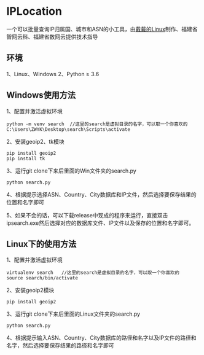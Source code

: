 # IPLocation
一个可以批量查询IP归属国、城市和ASN的小工具，由<a href="https://daishenghui.club">戴戴的Linux</a>制作、福建省智网云科、福建省数网云提供技术指导
## 环境
1、Linux、Windows
2、Python ≥ 3.6
## Windows使用方法
1、配置并激活虚拟环境
````
python -m venv search  //这里的search是虚拟目录的名字，可以取一个你喜欢的
C:\Users\ZWYK\Desktop\search\Scripts\activate
````
2、安装geoip2、tk模块
````
pip install geoip2
pip install tk
````
3、运行git clone下来后里面的Win文件夹的search.py
````
python search.py
````
4、根据提示选择ASN、Country、City数据库和IP文件，然后选择要保存结果的位置和名字即可

5、如果不会的话，可以下载release中现成的程序来运行，直接双击ipsearch.exe然后选择对应的数据库文件、IP文件以及保存的位置和名字即可。

## Linux下的使用方法
1、配置并激活虚拟环境
````
virtualenv search   //这里的search是虚拟目录的名字，可以取一个你喜欢的
source search/bin/activate
````
2、安装geoip2模块
````
pip install geoip2
````
3、运行git clone下来后里面的Linux文件夹的search.py
````
python search.py
````
4、根据提示输入ASN、Country、City数据库的路径和名字以及IP文件的路径和名字，然后选择要保存结果的路径和名字即可
